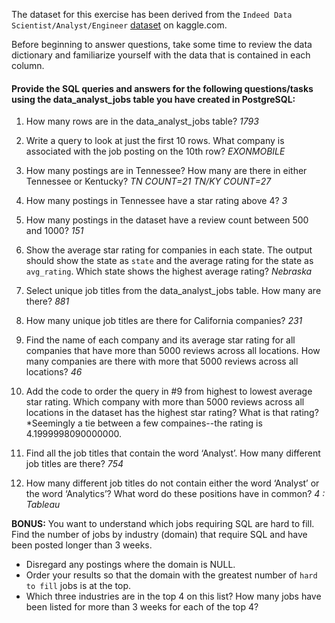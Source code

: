 The dataset for this exercise has been derived from the `Indeed Data Scientist/Analyst/Engineer` [dataset](https://www.kaggle.com/elroyggj/indeed-dataset-data-scientistanalystengineer) on kaggle.com. 

Before beginning to answer questions, take some time to review the data dictionary and familiarize yourself with the data that is contained in each column.

#### Provide the SQL queries and answers for the following questions/tasks using the data_analyst_jobs table you have created in PostgreSQL:

1.	How many rows are in the data_analyst_jobs table? 
		*1793*

2.	Write a query to look at just the first 10 rows. What company is associated with the job posting on the 10th row?
		*EXONMOBILE*

3.	How many postings are in Tennessee? How many are there in either Tennessee or Kentucky?
		*TN COUNT=21*
		*TN/KY COUNT=27*

4.	How many postings in Tennessee have a star rating above 4?
		*3*
		

5.	How many postings in the dataset have a review count between 500 and 1000?
		*151*

6.	Show the average star rating for companies in each state. The output should show the state as `state` and the average rating for the state as `avg_rating`. Which state shows the highest average rating?
		*Nebraska*		

7.	Select unique job titles from the data_analyst_jobs table. How many are there?
		*881*

8.	How many unique job titles are there for California companies?
		*231*

9.	Find the name of each company and its average star rating for all companies that have more than 5000 reviews across all locations. How many companies are there with more that 5000 reviews across all locations?
		*46*
10.	Add the code to order the query in #9 from highest to lowest average star rating. Which company with more than 5000 reviews across all locations in the dataset has the highest star rating? What is that rating?
		*Seemingly a tie between a few compaines--the rating is 4.1999998090000000.
11.	Find all the job titles that contain the word ‘Analyst’. How many different job titles are there? 
		*754*

12.	How many different job titles do not contain either the word ‘Analyst’ or the word ‘Analytics’? What word do these positions have in common?
		*4 : Tableau*

**BONUS:**
You want to understand which jobs requiring SQL are hard to fill. Find the number of jobs by industry (domain) that require SQL and have been posted longer than 3 weeks. 
 - Disregard any postings where the domain is NULL. 
 - Order your results so that the domain with the greatest number of `hard to fill` jobs is at the top. 
  - Which three industries are in the top 4 on this list? How many jobs have been listed for more than 3 weeks for each of the top 4?
